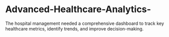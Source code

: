 # Advanced-Healthcare-Analytics-
The hospital management needed a comprehensive dashboard to track key healthcare metrics, identify trends, and improve decision-making.
